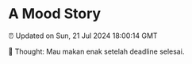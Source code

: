 # A Mood Story

⏰ Updated on Sun, 21 Jul 2024 18:00:14 GMT

💭 Thought: Mau makan enak setelah deadline selesai.

